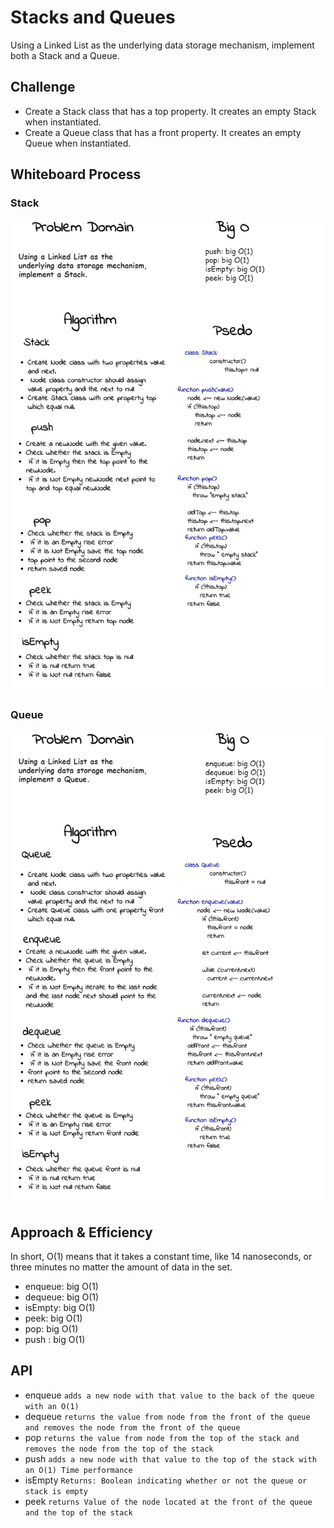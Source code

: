 # Stacks and Queues
<!-- Short summary or background information -->
Using a Linked List as the underlying data storage mechanism, implement both a Stack and a Queue.

## Challenge
<!-- Description of the challenge -->
- Create a Stack class that has a top property. It creates an empty Stack when instantiated.
- Create a Queue class that has a front property. It creates an empty Queue when instantiated.

## Whiteboard Process
<!-- Embedded whiteboard image -->
### Stack
![img](./stack.png)
### Queue
![img](./queue.png)
## Approach & Efficiency
<!-- What approach did you take? Why? What is the Big O space/time for this approach? -->
In short, O(1) means that it takes a constant time, like 14 nanoseconds, or three minutes no matter the amount of data in the set.
- enqueue: big O(1)
- dequeue: big O(1)
- isEmpty: big O(1)
- peek: big O(1)
- pop: big O(1)
- push : big O(1)


## API
<!-- Description of each method publicly available to your Linked List -->
- enqueue
`adds a new node with that value to the back of the queue with an O(1)`
- dequeue
`returns the value from node from the front of the queue and removes the node from the front of the queue`
- pop
`returns the value from node from the top of the stack and removes the node from the top of the stack`
- push
`adds a new node with that value to the top of the stack with an O(1) Time performance`
- isEmpty
`Returns: Boolean indicating whether or not the queue or stack is empty`
- peek
`returns Value of the node located at the front of the queue and the top of the stack`

